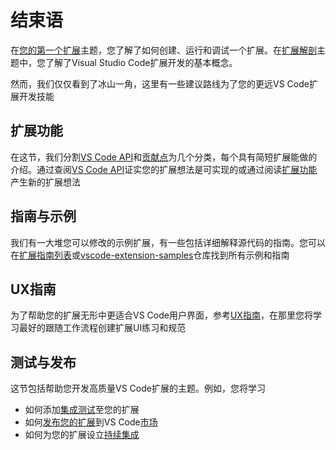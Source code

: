 # 结束语
在[您的第一个扩展](1.%20%E6%82%A8%E7%9A%84%E7%AC%AC%E4%B8%80%E4%B8%AA%E6%89%A9%E5%B1%95.md)主题，您了解了如何创建、运行和调试一个扩展。在[扩展解剖](2.%20%E6%89%A9%E5%B1%95%E8%A7%A3%E5%89%96.md)主题中，您了解了Visual Studio Code扩展开发的基本概念。

然而，我们仅仅看到了冰山一角，这里有一些建议路线为了您的更远VS Code扩展开发技能

## 扩展功能
在这节，我们分割[VS Code API](/9.%20%E5%8F%82%E8%80%83/1.%20VS%20Code%20API.md)和[贡献点](/9.%20%E5%8F%82%E8%80%83/2.%20%E8%B4%A1%E7%8C%AE%E7%82%B9.md)为几个分类，每个具有简短扩展能做的介绍。通过查阅[VS Code API](/9.%20%E5%8F%82%E8%80%83/1.%20VS%20Code%20API.md)证实您的扩展想法是可实现的或通过阅读[扩展功能](/3.%20%E6%89%A9%E5%B1%95%E5%8A%9F%E8%83%BD/1.%20%E6%A6%82%E8%A7%88.md)产生新的扩展想法
## 指南与示例
我们有一大堆您可以修改的示例扩展，有一些包括详细解释源代码的指南。您可以在[扩展指南列表](/4.%20%E6%89%A9%E5%B1%95%E6%8C%87%E5%8D%97/1.%20%E6%A6%82%E8%A7%88.md)或[vscode-extension-samples](https://github.com/microsoft/vscode-extension-samples)仓库找到所有示例和指南

## UX指南
为了帮助您的扩展无形中更适合VS Code用户界面，参考[UX指南](/5.%20UX%20%E6%8C%87%E5%8D%97/1.%20%E6%A6%82%E8%A7%88.md)，在那里您将学习最好的跟随工作流程创建扩展UI练习和规范
## 测试与发布
这节包括帮助您开发高质量VS Code扩展的主题。例如，您将学习
- 如何添加[集成测试](/7.%20%E6%B5%8B%E8%AF%95%E4%B8%8E%E5%8F%91%E5%B8%83/1.%20%E6%B5%8B%E8%AF%95%E6%89%A9%E5%B1%95.md)至您的扩展
- 如何[发布您的扩展](/7.%20%E6%B5%8B%E8%AF%95%E4%B8%8E%E5%8F%91%E5%B8%83/2.%20%E5%8F%91%E5%B8%83%E6%89%A9%E5%B1%95.md)到VS Code[市场](https://marketplace.visualstudio.com/)
- 如何为您的扩展设立[持续集成](/7.%20%E6%B5%8B%E8%AF%95%E4%B8%8E%E5%8F%91%E5%B8%83/4.%20%E6%8C%81%E7%BB%AD%E9%9B%86%E6%88%90.md)